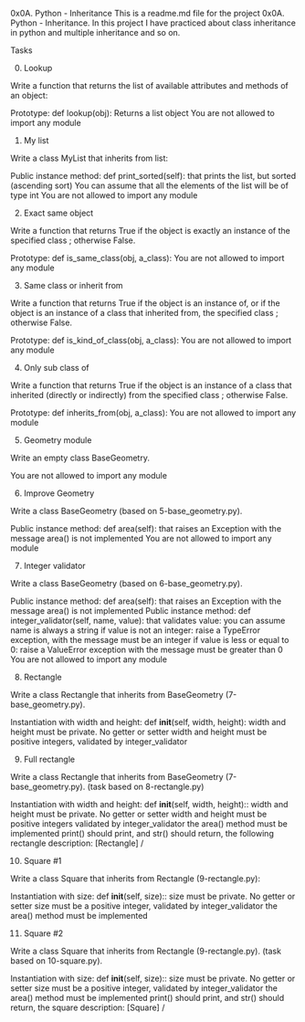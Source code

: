 0x0A. Python - Inheritance
This is a readme.md file for the project 0x0A. Python - Inheritance. In this project I have practiced about class inheritance in python and multiple inheritance and so on.

Tasks

0. Lookup

Write a function that returns the list of available attributes and methods of an object:

Prototype: def lookup(obj):
Returns a list object
You are not allowed to import any module

1. My list

Write a class MyList that inherits from list:

Public instance method: def print_sorted(self): that prints the list, but sorted (ascending sort)
You can assume that all the elements of the list will be of type int
You are not allowed to import any module

2. Exact same object

Write a function that returns True if the object is exactly an instance of the specified class ; otherwise False.

Prototype: def is_same_class(obj, a_class):
You are not allowed to import any module

3. Same class or inherit from

Write a function that returns True if the object is an instance of, or if the object is an instance of a class that inherited from, the specified class ; otherwise False.

Prototype: def is_kind_of_class(obj, a_class):
You are not allowed to import any module

4. Only sub class of

Write a function that returns True if the object is an instance of a class that inherited (directly or indirectly) from the specified class ; otherwise False.

Prototype: def inherits_from(obj, a_class):
You are not allowed to import any module

5. Geometry module

Write an empty class BaseGeometry.

You are not allowed to import any module

6. Improve Geometry

Write a class BaseGeometry (based on 5-base_geometry.py).

Public instance method: def area(self): that raises an Exception with the message area() is not implemented
You are not allowed to import any module

7. Integer validator

Write a class BaseGeometry (based on 6-base_geometry.py).

Public instance method: def area(self): that raises an Exception with the message area() is not implemented
Public instance method: def integer_validator(self, name, value): that validates value:
you can assume name is always a string
if value is not an integer: raise a TypeError exception, with the message <name> must be an integer
if value is less or equal to 0: raise a ValueError exception with the message <name> must be greater than 0
You are not allowed to import any module

8. Rectangle

Write a class Rectangle that inherits from BaseGeometry (7-base_geometry.py).

Instantiation with width and height: def __init__(self, width, height):
width and height must be private. No getter or setter
width and height must be positive integers, validated by integer_validator

9. Full rectangle

Write a class Rectangle that inherits from BaseGeometry (7-base_geometry.py). (task based on 8-rectangle.py)

Instantiation with width and height: def __init__(self, width, height)::
width and height must be private. No getter or setter
width and height must be positive integers validated by integer_validator
the area() method must be implemented
print() should print, and str() should return, the following rectangle description: [Rectangle] <width>/<height>

10. Square #1

Write a class Square that inherits from Rectangle (9-rectangle.py):

Instantiation with size: def __init__(self, size)::
size must be private. No getter or setter
size must be a positive integer, validated by integer_validator
the area() method must be implemented

11. Square #2

Write a class Square that inherits from Rectangle (9-rectangle.py). (task based on 10-square.py).

Instantiation with size: def __init__(self, size)::
size must be private. No getter or setter
size must be a positive integer, validated by integer_validator
the area() method must be implemented
print() should print, and str() should return, the square description: [Square] <width>/<height>
